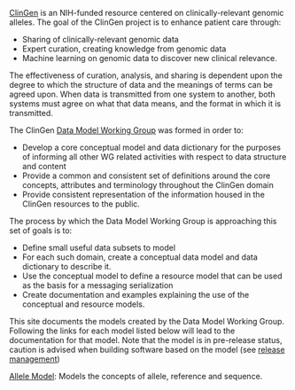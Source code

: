 [ClinGen](http://clinicalgenome.org) is an NIH-funded resource centered on clinically-relevant genomic alleles.  The goal of the ClinGen project is to enhance patient care through:

   * Sharing of clinically-relevant genomic data
   * Expert curation, creating knowledge from genomic data 
   * Machine learning on genomic data to discover new clinical relevance.


The effectiveness of curation, analysis, and sharing is dependent upon the degree to which the structure of data and the meanings of terms can be agreed upon.  When data is transmitted from one system to another, both systems must agree on what that data means, and the format in which it is transmitted.

The ClinGen [Data Model Working Group](https://clinicalgenome.org/working-groups/data-model/) was formed in order to:

   * Develop a core conceptual model and data dictionary for the purposes of informing all other WG related activities with respect to data structure and content
   * Provide a common and consistent set of definitions around the core concepts, attributes and terminology throughout the ClinGen domain
   * Provide consistent representation of the information housed in the ClinGen resources to the public. 

The process by which the Data Model Working Group is approaching this set of goals is to:

   * Define small useful data subsets to model
   * For each such domain, create a conceptual data model and data dictionary to describe it.
   * Use the conceptual model to define a resource model that can be used as the basis for a messaging serialization
   * Create documentation and examples explaining the use of the conceptual and resource models.

This site documents the models created by the Data Model Working Group.  Following the links for each model listed below will lead to the documentation for that model. Note that the model is in pre-release status, caution is advised when building software based on the model (see [release management](/releases.html))

[Allele Model](allele/): Models the concepts of allele, reference and sequence.
